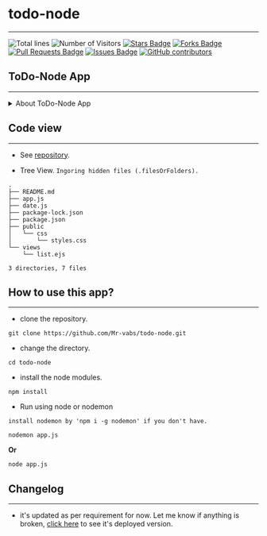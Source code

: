 [//]:: (Start of README with a markdown comment)
# todo-node

---

![Total lines](https://sloc.xyz/github/Mr-vabs/todo-node)
![Number of Visitors](https://visitor-badge.laobi.icu/badge?page_id=aritra-tech/Mr-vabs.todo-node)
[![Stars Badge](https://img.shields.io/github/stars/Mr-vabs/todo-node)](https://github.com/Mr-vabs/todo-node/stargazers)
[![Forks Badge](https://img.shields.io/github/forks/Mr-vabs/todo-node)](https://github.com/Mr-vabs/todo-node/network/members)
[![Pull Requests Badge](https://img.shields.io/github/issues-pr/Mr-vabs/todo-node)](https://github.com/Mr-vabs/todo-node/pulls)
[![Issues Badge](https://img.shields.io/github/issues/Mr-vabs/todo-node)](https://github.com/Mr-vabs/todo-node/issues)
[![GitHub contributors](https://img.shields.io/github/contributors/Mr-vabs/todo-node?color=2b9348)](https://github.com/Mr-vabs/todo-node/graphs/contributors)


## ToDo-Node App

---

<details>
  <summary>About ToDo-Node App</summary>

---

It's a simple node app just for practice. I've created while learning Angela Yu Web development 2022 bootcamp. I've used express,  ejs, node for developing this app and for deployment I'll use heroku.

---

***Node Js***

>
> node js is used for js runtime obviously.

---


***EJS***

>
> ejs is used for templating html.

---


***Express Js***

>
> express js is for handling server request.

---

</details>

## Code view 

---

- See [repository](https://github.com/Mr-vabs/todo-node/).

- Tree View. `Ingoring hidden files (.filesOrFolders).`

```
.
├── README.md
├── app.js
├── date.js
├── package-lock.json
├── package.json
├── public
│   └── css
│       └── styles.css
└── views
    └── list.ejs

3 directories, 7 files
```

## How to use this app?

---

- clone the repository.

```
git clone https://github.com/Mr-vabs/todo-node.git
```

- change the directory.

```
cd todo-node
```

- install the node modules.

```
npm install
```

- Run using node or nodemon

`install nodemon by 'npm i -g nodemon' if you don't have.`

```
nodemon app.js 
```

  **Or**

```
node app.js
```

## Changelog

---

- it's updated as per requirement for now. Let me know if anything is broken, [click here](https://vabsnode.herokuapp.com/) to see it's deployed version.

[//]:: (Start of README with a markdown comment)
